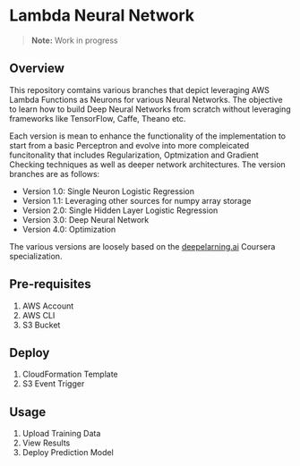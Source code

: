 # Lambda Neural Network
>**Note:** Work in progress
## Overview
This repository comtains various branches that depict leveraging AWS Lambda Functions as Neurons for various Neural Networks. The objective to learn how to build Deep Neural Networks from scratch without leveraging frameworks like TensorFlow, Caffe, Theano etc. 

Each version is mean to enhance the functionality of the implementation to start from a basic Perceptron and evolve into more compleicated funcitonality that includes Regularization, Optmization and Gradient Checking techniques as well as deeper network architectures. The version branches are as follows:

- Version 1.0: Single Neuron Logistic Regression
- Version 1.1: Leveraging other sources for numpy array storage
- Version 2.0: Single Hidden Layer Logistic Regression
- Version 3.0: Deep Neural Network
- Version 4.0: Optimization

The various versions are loosely based on the [deepelarning.ai](https://www.coursera.org/specializations/deep-learning) Coursera specialization.

## Pre-requisites
1. AWS Account
2. AWS CLI
3. S3 Bucket

## Deploy
1. CloudFormation Template
2. S3 Event Trigger

## Usage
1. Upload Training Data
2. View Results
3. Deploy Prediction Model